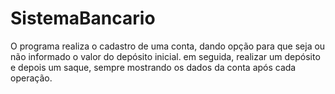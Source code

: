 # SistemaBancario
O programa realiza o cadastro de uma conta, dando opção para que seja ou não informado o valor do depósito inicial. em seguida, realizar um depósito e depois um saque, sempre mostrando os dados da conta após cada operação.
